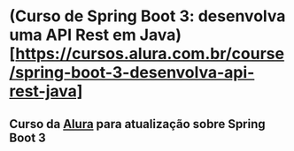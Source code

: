 # (Curso de Spring Boot 3: desenvolva uma API Rest em Java)[https://cursos.alura.com.br/course/spring-boot-3-desenvolva-api-rest-java]

## Curso da [Alura](https://alura.com.br) para atualização sobre Spring Boot 3
